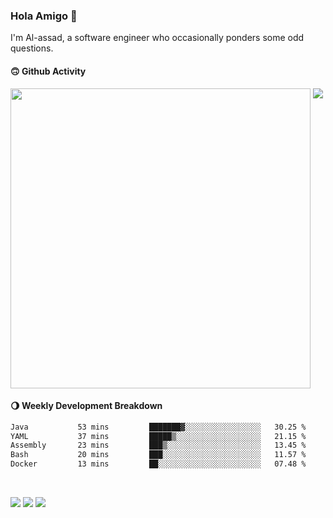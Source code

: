 ### Hola Amigo 🤣   

I'm Al-assad, a software engineer who occasionally ponders some odd questions.  
 
#### 🙃 Github Activity 
<div>
  <img src="https://github-readme-stats.vercel.app/api?username=al-assad&show_icons=true" align="top" style="display: inline-block;" width="480"/>
  <img src="https://github-readme-stats.vercel.app/api/top-langs/?username=al-assad&hide=css,html&langs_count=8&layout=compact" align="top" style="display: inline-block;"/>
</div>

#### 🌖 Weekly Development Breakdown
<!--START_SECTION:waka-->

```txt
Java           53 mins         ███████▓░░░░░░░░░░░░░░░░░   30.25 %
YAML           37 mins         █████▒░░░░░░░░░░░░░░░░░░░   21.15 %
Assembly       23 mins         ███▒░░░░░░░░░░░░░░░░░░░░░   13.45 %
Bash           20 mins         ███░░░░░░░░░░░░░░░░░░░░░░   11.57 %
Docker         13 mins         ██░░░░░░░░░░░░░░░░░░░░░░░   07.48 %
```

<!--END_SECTION:waka-->

<br>

<a href="https://twitter.com/Alassad_dev"><img src="https://img.shields.io/badge/Twitter-@Alassad__dev-blue?style=flat&logo=twitter" /></a>
<a href="https://t.me/alassad_dev"><img src="https://img.shields.io/badge/Telegram-@alassad__dev-orange?style=flat&logo=telegram" /></a>
<a href="https://al-assad.github.io"><img src="https://img.shields.io/badge/Blogs-Linying_Assad's_Blog-yellow?style=flat&logo=github" /></a>

